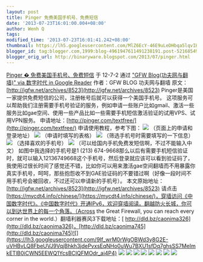 ```yaml
---
layout: post
title: Pinger 免费美国手机号、免费短信
date: '2013-07-23T16:01:00.004+08:00'
author: Wenh Q
tags:
modified_time: '2013-07-23T16:01:41.242+08:00'
thumbnail: https://lh5.googleusercontent.com/MlZ6EcY-46E9uLeDHbqa5lqvIHGlzrPC2YJ81fBwSmOqxLd-AFMIpDbY-rVEjlw1zA_27RcViwjp0--OfLTVfSbhnUAxcAo5z9Bi2mRZjQFT4sDwjhE=s72-c
blogger_id: tag:blogger.com,1999:blog-4961947611491238191.post-5216854941205647912
blogger_orig_url: http://binaryware.blogspot.com/2013/07/pinger.html
---
```

[
Pinger �
免费美国手机号、免费短信](http://feedproxy.google.com/~r/chinagfwblog/~3/d3ZAbjDc-8w/pinger.html)
于 12-7-2 通过 ["GFW Blog(功夫网与翻墙)" via 数字时代 in Google
Reader](http://feeds2.feedburner.com/chinagfwblog) 作者：GFW BLOG
功夫网与翻墙
原文：[http://igfw.net/archives/8523](http://igfw.net/archives/8523)
[](http://igfw.net/archives/8523)
Pinger是美国一家提供免费短信的公司，注册帐号后就可以获得一个美国手机号。
这项服务可以帮助我们注册需要手机号验证的服务，例如申请一些账户比如gmail、激活一些服务比如gae空间、使用一些产品比如一些需要手机短信激活验证的试用VPS、试用VPN服务。
申请地址：[http://pinger.com/textfree/](http://pinger.com/textfree/)
申请使用教程，参考下图：
![](https://lh5.googleusercontent.com/MlZ6EcY-46E9uLeDHbqa5lqvIHGlzrPC2YJ81fBwSmOqxLd-AFMIpDbY-rVEjlw1zA_27RcViwjp0--OfLTVfSbhnUAxcAo5z9Bi2mRZjQFT4sDwjhE)
（页面上的申请和登录地址）
![](https://lh5.googleusercontent.com/46nKjeQShQ2ipP8zDNfAAMWbcbZLy7jyMv0qch-oFjKOADAErqDWPkVP4TpMQPt4PD-ZRXGYi2lrNCM3DvEpM6LbQWOjlK5lxNtZ_5OIfbBuXlA3Vgc)
（申请时填写的表格）
![](https://lh6.googleusercontent.com/6mjoPLEHt1hQGpvvCtb1tFuaxuQpa_hBaMNtCSupBRVxK6Qg9vQDQvZ0og0CAWGxdZJtmzkAXa8Df6RECA0nmeekA5OXRg9U07VJn1Rq7jDultD2z68)
（筛选手机号时需要填写的一下信息）
![](https://lh3.googleusercontent.com/ME3WL7llZmZkQUeS56dYzUJwFEAtOpgnFzgtPz_SBvuNXW0X2UWReWpLA-dPJA7-9Dy9Adbs1ygaOgsOwxW9MQ4MI24UHeMpQ8-VF6bbCsJQiaEC-LA)
（选择喜欢的手机号）
![](https://lh5.googleusercontent.com/9SE8VZ-HTODK3AVFdqwod2GS_hnZh7iOq_M8tYfu-ZW6M94t4o442EUJT1jpF6QrwtYGqabTYD_T5XBdIs5ESJ1DrdidpCBk_lm45uu3AFsMrzAK3jM)
（可以给国内手机免费发短信啊，不过不能输入中文）
如图中我选择的手机号是1 (213)
674-9668那么以后有需要手机短信验证时，就可以输入12136749668这个手机号，然后登录就应该可以看到验证码了，我使用过很长时间了感觉还不错，比如你可以用来激活gae空间翻墙而不用暴露你真实手机号，呵呵，那些抱怨收不到GAE验证码的不要错过啊（好像一段时间不用手机号会被回收，不过还可以申请新的手机号）。
本文原始地址：[http://igfw.net/archives/8523](http://igfw.net/archives/8523)
请点击[https://mycdt4.info/chinese/](https://mycdt4.info/chinese/)，穿墙访问《中国数字时代》。《中国数字时代》开通IPv6，欢迎穿墙阅读。翻越防火长城，你可以到达世界上的每一个角落。（Across
the Great Firewall, you can reach every corner in the
world.）翻墙利器赛风3下载地址：[ http://dld.bz/caonima326](http://dld.bz/caonima326)，[http://dld.bz/caonima745](http://dld.bz/caonima745)![](https://lh3.googleusercontent.com/9If_wrM0rWgOBWd3y8G2E-uVHBvLQ8FbeUVJ9VqjBhkh3jdePvxsEqNHo0uWu7BXU1sfDq7ghsSS7MeImkETlB0iCWN5EEWQ1YcsBCIQFMOdr_ai4P4)
![](https://lh3.googleusercontent.com/aWT3zjAUuzEJYsKSnW8nR8sgjRjYq2ly4uyVdwGSCso9C3nrdPhIHpmnozTVuGS0k2pjE0N7FQT3SqIGKw4j7VB4BneU_WhrvzurPUzrYffjgopxav8) ![](https://lh5.googleusercontent.com/JAZjh5Fp_ztturXXHb2HtRNOw7fYy1sRPEK5GR5zyTUx_JKPJnAZCu5GfvR1WCDdGw88X2gxbk2H9khM25gjtf3Cg5cClvSeMwzPO3E4qkxEzyf4m6g) ![](https://lh5.googleusercontent.com/6YIcfxfd2mxc3zkLnWVS05TU2wnsQqLr_qr68wwihknBd4ANjk_WjEKAwSx9X0NM3hPD4nVs1l0GooqR7pzzPP1iMgwdGWUxrFkmMB3LMi9JJRS2_xg) ![](https://lh3.googleusercontent.com/cHw9U-xm5MiRDI1oyZ-qXxGxRqnvQVjiJfrJaLfLRGZIhlDeDqnJeV7lQ7T_X93iGZiNtupoPUQlEujLs_sJkFvO00gLMt-bn-GP_9XQmGytHWLkvXw) ![](https://lh6.googleusercontent.com/gfaPupGeuCb66wL9wlM242xZZjYCx0zlGgwBL9tTbTfjd_o5KY5gQcP_uXAClI_rFMzFWJxYZUlzZY8N-TtsKb2npMe4y57SymdRH-p-SmBeYdwYHZU) ![](https://lh4.googleusercontent.com/4NvmdW6n9zi54Zc2CKvoptnfyPNq0Sgf4C5UO-d_BTgdxfQo36uxHq-W-_S2qxJdsW-at_kDiy7WDR6vkwxMIkPHcrVpRQJm52diXwp1hBnPeitajds) ![](https://lh5.googleusercontent.com/nPCrZbGlw2kdPyyl5HPj-N2aZuSgJ5-HVRx5oW5QLEHL6MpvUjQOdHUJcVSVhVrmiHjbWKi78Bh2CmineeIJTTqDwiOxYCYZZqp5uA3N8eZZKK5TUQA) ![](https://lh6.googleusercontent.com/X7JF-rrod3q9KaXMK29ZhoOyJrzzZ3c6lg2_hh9Z6cpSxi8MWrkjXoL6gvYnWcCXlTCZTRwKrApHpFfTeaskvcxlzTWxpJxJm6WbKKwBODMOUXM2U6I)
